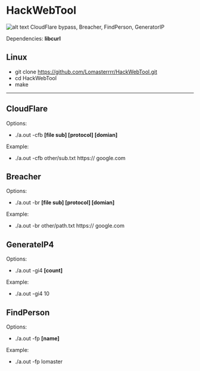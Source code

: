 # HackWebTool
![alt text](https://i.imgur.com/EVnE64N.png)
CloudFlare bypass, Breacher, FindPerson, GeneratorIP

Dependencies: **libcurl**
## Linux
- git clone https://github.com/Lomasterrrr/HackWebTool.git
- cd HackWebTool
- make

---------------------

## CloudFlare
Options:
- ./a.out -cfb **[file sub] [protocol] [domian]**

Example:
- ./a.out -cfb other/sub.txt https:// google.com

## Breacher
Options:
- ./a.out -br **[file sub] [protocol] [domian]**

Example:
- ./a.out -br other/path.txt https:// google.com

## GenerateIP4
Options:
- ./a.out -gi4 **[count]**

Example:
- ./a.out -gi4 10

## FindPerson
Options:
- ./a.out -fp **[name]**

Example:
- ./a.out -fp lomaster
